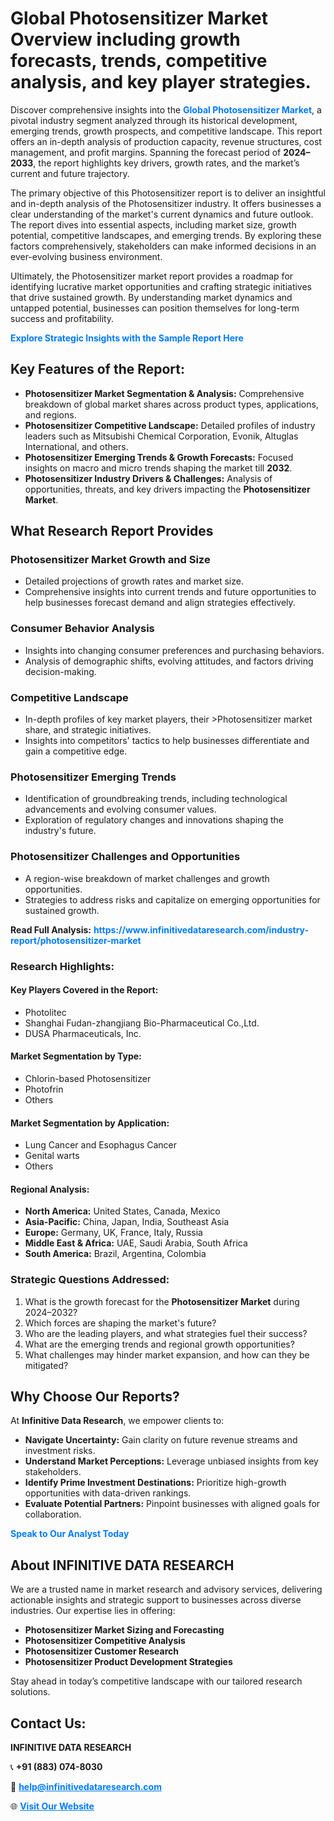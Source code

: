 <h1>Global Photosensitizer Market Overview including growth forecasts, trends, competitive analysis, and key player strategies.</h1>
<p>
Discover comprehensive insights into the 
<a href="https://www.infinitivedataresearch.com/industry-report/photosensitizer-market" rel="dofollow" style="color: #007BFF; text-decoration: none;"><strong>Global Photosensitizer Market</strong></a>, a pivotal industry segment analyzed through its historical development, emerging trends, growth prospects, and competitive landscape. This report offers an in-depth analysis of production capacity, revenue structures, cost management, and profit margins. Spanning the forecast period of <strong>2024–2033</strong>, the report highlights key drivers, growth rates, and the market’s current and future trajectory.
</p>
<p>
The primary objective of this Photosensitizer report is to deliver an insightful and in-depth analysis of the Photosensitizer industry. It offers businesses a clear understanding of the market's current dynamics and future outlook. The report dives into essential aspects, including market size, growth potential, competitive landscapes, and emerging trends. By exploring these factors comprehensively, stakeholders can make informed decisions in an ever-evolving business environment.
</p>
<p>
Ultimately, the Photosensitizer market report provides a roadmap for identifying lucrative market opportunities and crafting strategic initiatives that drive sustained growth. By understanding market dynamics and untapped potential, businesses can position themselves for long-term success and profitability.
</p>
<p>
<a href="https://www.infinitivedataresearch.com/request-sample/reportId=105790" style="color: #007BFF; text-decoration: none;"><strong>Explore Strategic Insights with the Sample Report Here</strong></a>
</p>

<h2>Key Features of the Report:</h2>
<ul>
<li><strong>Photosensitizer Market Segmentation & Analysis:</strong> Comprehensive breakdown of global market shares across product types, applications, and regions.</li>
<li><strong>Photosensitizer Competitive Landscape:</strong> Detailed profiles of industry leaders such as Mitsubishi Chemical Corporation, Evonik, Altuglas International, and others.</li>
<li><strong>Photosensitizer Emerging Trends & Growth Forecasts:</strong> Focused insights on macro and micro trends shaping the market till <strong>2032</strong>.</li>
<li><strong>Photosensitizer Industry Drivers & Challenges:</strong> Analysis of opportunities, threats, and key drivers impacting the <strong>Photosensitizer Market</strong>.</li>
</ul>

<h2>What Research Report Provides</h2>
<h3>Photosensitizer Market Growth and Size</h3>
<ul>
<li>Detailed projections of growth rates and market size.</li>
<li>Comprehensive insights into current trends and future opportunities to help businesses forecast demand and align strategies effectively.</li>
</ul>

<h3>Consumer Behavior Analysis</h3>
<ul>
<li>Insights into changing consumer preferences and purchasing behaviors.</li>
<li>Analysis of demographic shifts, evolving attitudes, and factors driving decision-making.</li>
</ul>

<h3>Competitive Landscape</h3>
<ul>
<li>In-depth profiles of key market players, their >Photosensitizer market share, and strategic initiatives.</li>
<li>Insights into competitors' tactics to help businesses differentiate and gain a competitive edge.</li>
</ul>

<h3>Photosensitizer Emerging Trends</h3>
<ul>
<li>Identification of groundbreaking trends, including technological advancements and evolving consumer values.</li>
<li>Exploration of regulatory changes and innovations shaping the industry's future.</li>
</ul>

<h3>Photosensitizer Challenges and Opportunities</h3>
<ul>
<li>A region-wise breakdown of market challenges and growth opportunities.</li>
<li>Strategies to address risks and capitalize on emerging opportunities for sustained growth.</li>
</ul>
<p><strong>Read Full Analysis:</strong> <a href="https://www.infinitivedataresearch.com/industry-report/photosensitizer-market" rel="dofollow" style="color: #007BFF; text-decoration: none;"><strong>https://www.infinitivedataresearch.com/industry-report/photosensitizer-market</strong></a></p>
<h3>Research Highlights:</h3>
<h4>Key Players Covered in the Report:</h4>
<ul><li>Photolitec</li><li>Shanghai Fudan-zhangjiang Bio-Pharmaceutical Co.,Ltd.</li><li>DUSA Pharmaceuticals, Inc.</li></ul>
<h4>Market Segmentation by Type:</h4>
<ul><li>Chlorin-based Photosensitizer</li><li>Photofrin</li><li>Others</li></ul>
<h4>Market Segmentation by Application:</h4>
<ul><li>Lung Cancer and Esophagus Cancer</li><li>Genital warts</li><li>Others</li></ul>

<h4>Regional Analysis:</h4>
<ul>
<li><strong>North America:</strong> United States, Canada, Mexico</li>
<li><strong>Asia-Pacific:</strong> China, Japan, India, Southeast Asia</li>
<li><strong>Europe:</strong> Germany, UK, France, Italy, Russia</li>
<li><strong>Middle East & Africa:</strong> UAE, Saudi Arabia, South Africa</li>
<li><strong>South America:</strong> Brazil, Argentina, Colombia</li>
</ul>

<h3>Strategic Questions Addressed:</h3>
<ol>
<li>What is the growth forecast for the <strong>Photosensitizer Market</strong> during 2024–2032?</li>
<li>Which forces are shaping the market's future?</li>
<li>Who are the leading players, and what strategies fuel their success?</li>
<li>What are the emerging trends and regional growth opportunities?</li>
<li>What challenges may hinder market expansion, and how can they be mitigated?</li>
</ol>

<h2>Why Choose Our Reports?</h2>
<p>At <strong>Infinitive Data Research</strong>, we empower clients to:</p>
<ul>
<li><strong>Navigate Uncertainty:</strong> Gain clarity on future revenue streams and investment risks.</li>
<li><strong>Understand Market Perceptions:</strong> Leverage unbiased insights from key stakeholders.</li>
<li><strong>Identify Prime Investment Destinations:</strong> Prioritize high-growth opportunities with data-driven rankings.</li>
<li><strong>Evaluate Potential Partners:</strong> Pinpoint businesses with aligned goals for collaboration.</li>
</ul>
<p><a href="https://www.infinitivedataresearch.com/industry-report/photosensitizer-market" rel="dofollow" style="color: #007BFF; text-decoration: none;"><strong>Speak to Our Analyst Today</strong></a></p>

<h2>About INFINITIVE DATA RESEARCH</h2>
<p>We are a trusted name in market research and advisory services, delivering actionable insights and strategic support to businesses across diverse industries. Our expertise lies in offering:</p>
<ul>
<li><strong>Photosensitizer Market Sizing and Forecasting</strong></li>
<li><strong>Photosensitizer Competitive Analysis</strong></li>
<li><strong>Photosensitizer Customer Research</strong></li>
<li><strong>Photosensitizer Product Development Strategies</strong></li>
</ul>
<p>Stay ahead in today’s competitive landscape with our tailored research solutions.</p>

<h2>Contact Us:</h2>
<p><strong>INFINITIVE DATA RESEARCH</strong></p>
<p>📞 <strong>+91 (883) 074-8030</strong></p>
<p>📧 <strong><a href="mailto:help@infinitivedataresearch.com" style="color: #007BFF;">help@infinitivedataresearch.com</a></strong></p>
<p>🌐 <strong><a href="https://www.infinitivedataresearch.com" rel="dofollow" style="color: #007BFF;">Visit Our Website</a></strong></p>